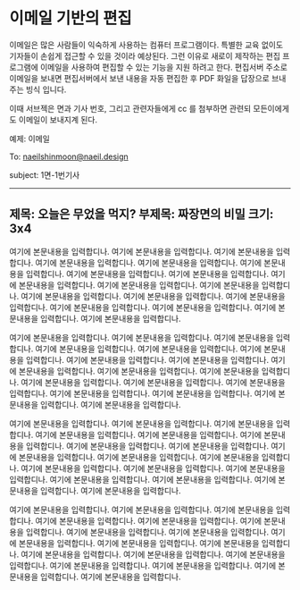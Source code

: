 # 이메일 기반의 편집

이메일은 많은 사람들이 익숙하게 사용하는 컴퓨터 프로그램이다.
특별한 교육 없이도 기자들이 손쉽게 접근할 수 있을 것이라 예상된다.
그런 이유로 새로이 제작하는 편집 프로그램에 이메일을 사용하여 편집할 수 있는 기능을 지원 하려고 한다.
편집서버 주소로 이메일을 보내면 편집서버에서 보낸 내용을 자동 편집한 후 PDF 화일을 답장으로 브내주는 빙식 입니다.

 이때 서브젝은 면과 기사 번호, 그리고 관련자들에게 cc 를 첨부하면 관련되 모든이에게도 이메일이 보내지계 된다.

예제: 이메일

 To: naeilshinmoon@naeil.design

 subject: 1면-1번기사

---
제목: 오늘은 무었을 먹지?
부제목: 짜장면의 비밀
크기: 3x4
---

여기에 본문내용을 입력합디나. 여기에 본문내용을 입력합디나. 여기에 본문내용을 입력합디나. 여기에 본문내용을 입력합디나. 여기에 본문내용을 입력합디나. 여기에 본문내용을 입력합디나. 여기에 본문내용을 입력합디나. 여기에 본문내용을 입력합디나. 여기에 본문내용을 입력합디나. 여기에 본문내용을 입력합디나. 여기에 본문내용을 입력합디나. 여기에 본문내용을 입력합디나. 여기에 본문내용을 입력합디나. 여기에 본문내용을 입력합디나. 여기에 본문내용을 입력합디나. 여기에 본문내용을 입력합디나. 여기에 본문내용을 입력합디나. 여기에 본문내용을 입력합디나.

여기에 본문내용을 입력합디나. 여기에 본문내용을 입력합디나. 여기에 본문내용을 입력합디나. 여기에 본문내용을 입력합디나. 여기에 본문내용을 입력합디나. 여기에 본문내용을 입력합디나. 여기에 본문내용을 입력합디나. 여기에 본문내용을 입력합디나. 여기에 본문내용을 입력합디나. 여기에 본문내용을 입력합디나. 여기에 본문내용을 입력합디나. 여기에 본문내용을 입력합디나. 여기에 본문내용을 입력합디나. 여기에 본문내용을 입력합디나. 여기에 본문내용을 입력합디나. 여기에 본문내용을 입력합디나. 여기에 본문내용을 입력합디나. 여기에 본문내용을 입력합디나.

여기에 본문내용을 입력합디나. 여기에 본문내용을 입력합디나. 여기에 본문내용을 입력합디나. 여기에 본문내용을 입력합디나. 여기에 본문내용을 입력합디나. 여기에 본문내용을 입력합디나. 여기에 본문내용을 입력합디나. 여기에 본문내용을 입력합디나. 여기에 본문내용을 입력합디나. 여기에 본문내용을 입력합디나. 여기에 본문내용을 입력합디나. 여기에 본문내용을 입력합디나. 여기에 본문내용을 입력합디나. 여기에 본문내용을 입력합디나. 여기에 본문내용을 입력합디나. 여기에 본문내용을 입력합디나. 여기에 본문내용을 입력합디나. 여기에 본문내용을 입력합디나.

여기에 본문내용을 입력합디나. 여기에 본문내용을 입력합디나. 여기에 본문내용을 입력합디나. 여기에 본문내용을 입력합디나. 여기에 본문내용을 입력합디나. 여기에 본문내용을 입력합디나. 여기에 본문내용을 입력합디나. 여기에 본문내용을 입력합디나. 여기에 본문내용을 입력합디나. 여기에 본문내용을 입력합디나. 여기에 본문내용을 입력합디나. 여기에 본문내용을 입력합디나. 여기에 본문내용을 입력합디나. 여기에 본문내용을 입력합디나. 여기에 본문내용을 입력합디나. 여기에 본문내용을 입력합디나. 여기에 본문내용을 입력합디나. 여기에 본문내용을 입력합디나.
